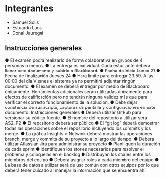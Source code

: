 # Integrantes

- Samuel Solis
- Estuardo Luna
- Donal Jauregui

## Instrucciones generales

● El examen podrá realizarlo de forma colaborativa en grupos de 4 personas o menos.
● La entrega es individual. Cada estudiante deberá llenar este documento y subirlo a Blackboard.
● Fecha de inicio Lunes 21
● Fecha de finalización Jueves 24
● Hora límite para entregar 23:59. A las 00:00 del día Viernes el sistema ya no permitirá adjuntar ningún
documento.
● El examen se deberá entregar por medio de Blackboard únicamente. Herramientas adicionales serán
utilizadas únicamente para efectos de calificación pero no tendrán ninguna validez más que para
verificar el correcto funcionamiento de la solución.
● Debe dejar constancia de sus scripts, capturas de pantalla y configuraciones en este documento.
Instrucciones generales
● Deberá utilizar GitHub para versionar su código fuente.
● El nombre del repositorio a utilizar será AS2_P2
● El repositorio deberá ser público
● El “git log” deberá demostrar todas las operaciones sobre el repositorio incluyendo los commits y los
merge.
● La gráfica Insights > Network deberá mostrar las operaciones branch, merge y commits de su proyecto
a lo largo del tiempo.
● Deberá utilizar Atlassian Jira para administrar su proyecto
● Planifiquen la duración de cada sprint
● Identifiquen los stories necesarios para resolver el problema y coloquelas en el backlog
● Distribuyan los stories entre los miembros del equipo
● Deberá asignar roles a cada miembro del equipo
● La base de datos a utilizar será de uso común con otros equipos por lo que deberá tener cuidado al
manejar la información que se encuentra ahí
